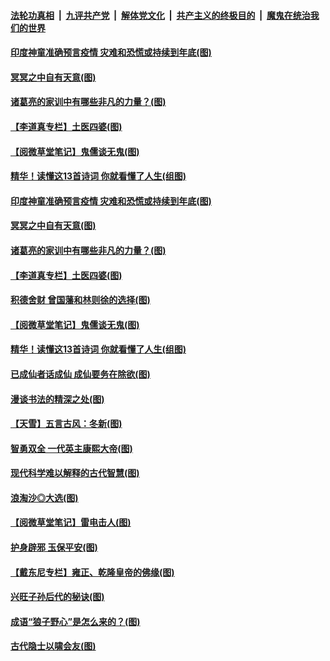 

####  [法轮功真相](../../../../basic/blob/master/README.md?t=01071001) &nbsp;|&nbsp; [九评共产党](../../../../9ping.md/blob/master/README.md?t=01071001) &nbsp;|&nbsp; [解体党文化](../../../../jtdwh.md/blob/master/README.md?t=01071001)  &nbsp;|&nbsp; [共产主义的终极目的](../../../../gczydzjmd.md/blob/master/README.md?t=01071001) &nbsp;|&nbsp; [魔鬼在统治我们的世界](../../../../mgztzwmdsj.md/blob/master/README.md?t=01071001) 

#### [印度神童准确预言疫情 灾难和恐慌或持续到年底(图)](../pages/p7/958213.md?t=01071001) 

#### [冥冥之中自有天意(图)](../pages/p7/957925.md?t=01071001) 

#### [诸葛亮的家训中有哪些非凡的力量？(图)](../pages/p7/957930.md?t=01071001) 

#### [【李道真专栏】土医四婆(图)](../pages/p7/954348.md?t=01071001) 

#### [【阅微草堂笔记】鬼儒谈无鬼(图)](../pages/p7/956824.md?t=01071001) 

#### [精华！读懂这13首诗词 你就看懂了人生(组图)](../pages/p7/957896.md?t=01071001) 

#### [印度神童准确预言疫情 灾难和恐慌或持续到年底(图)](../pages/p7/958213.md?t=01071001) 

#### [冥冥之中自有天意(图)](../pages/p7/957925.md?t=01071001) 

#### [诸葛亮的家训中有哪些非凡的力量？(图)](../pages/p7/957930.md?t=01071001) 

#### [【李道真专栏】土医四婆(图)](../pages/p7/954348.md?t=01071001) 

#### [积德舍财 曾国藩和林则徐的选择(图)](../pages/p7/958024.md?t=01071001) 

#### [【阅微草堂笔记】鬼儒谈无鬼(图)](../pages/p7/956824.md?t=01071001) 

#### [精华！读懂这13首诗词 你就看懂了人生(组图)](../pages/p7/957896.md?t=01071001) 

#### [已成仙者话成仙 成仙要务在除欲(图)](../pages/p7/957884.md?t=01071001) 

#### [漫谈书法的精深之处(图)](../pages/p7/957830.md?t=01071001) 

#### [【天雪】五言古风：冬新(图)](../pages/p7/957844.md?t=01071001) 

#### [智勇双全 一代英主康熙大帝(图)](../pages/p7/956212.md?t=01071001) 


#### [现代科学难以解释的古代智慧(图)](../pages/p7/957823.md?t=01071001) 

#### [浪淘沙◎大选(图)](../pages/p7/957740.md?t=01071001) 

#### [【阅微草堂笔记】雷电击人(图)](../pages/p7/956823.md?t=01071001) 

#### [护身辟邪 玉保平安(图)](../pages/p7/957594.md?t=01071001) 

#### [【戴东尼专栏】雍正、乾隆皇帝的佛缘(图)](../pages/p7/951682.md?t=01071001) 

#### [兴旺子孙后代的秘诀(图)](../pages/p7/957592.md?t=01071001) 

#### [成语“狼子野心”是怎么来的？(图)](../pages/p7/957739.md?t=01071001) 

#### [古代隐士以啸会友(图)](../pages/p7/957286.md?t=01071001) 

